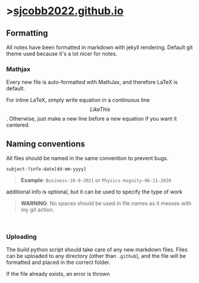 # >[sjcobb2022.github.io](sjcobb2022.github.io)


## Formatting

All notes have been formatted in markdown with jekyll rendering. Default git theme used because it's a lot nicer for notes.

### Mathjax

Every new file is auto-formatted with MathJax, and therefore LaTeX is default.

For inline LaTeX, simply write equation in a continuous line $$Like This$$. Otherwise, just make a new line before a new equation if you want it centered.


## Naming conventions

All files should be named in the same convention to prevent bugs.

```subject-?info-date[dd-mm-yyyy]```


> **Example**: ```Business-10-9-2021``` or ```Physics-Kognity-06-11-2020```

additional info is optional, but it can be used to specify the type of work



> **WARNING**: No spaces should be used in file names as it messes with my git action.


<br/>

### Uploading

The build python script should take care of any new markdown files. Files can be uploaded to any directory (other than ```.github```), and the file will be formatted and placed in the correct folder.

If the file already exists, an error is thrown